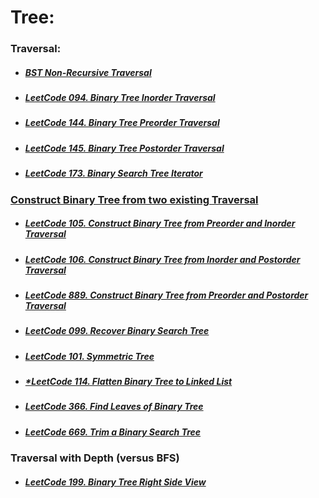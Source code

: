 # Tree:

### Traversal:
+ ##### [BST Non-Recursive Traversal](/src/jiuzhang/c3/traversal/Traversal.java)
+ ##### [LeetCode 094. Binary Tree Inorder Traversal](/src/leetcode/p051to100/LeetCode094BinaryTreeInorderTraversal.java)
+ ##### [LeetCode 144. Binary Tree Preorder Traversal](/src/leetcode/p101to150/LeetCode144BinaryTreePreorderTraversal.java)
+ ##### [LeetCode 145. Binary Tree Postorder Traversal](/src/leetcode/p101to150/LeetCode145BinaryTreePostorderTraversal.java)
+ ##### [LeetCode 173. Binary Search Tree Iterator](/src/leetcode/p151to200/LeetCode173BinarySearchTreeIterator.java)

### [Construct Binary Tree from two existing Traversal]()
+ ##### [LeetCode 105. Construct Binary Tree from Preorder and Inorder Traversal](/src/leetcode/p101to150/LeetCode105ConstructBinaryTreeFromPreorderAndInorderTraversal.java)
+ ##### [LeetCode 106. Construct Binary Tree from Inorder and Postorder Traversal](/src/leetcode/p101to150/LeetCode106ConstructBinaryTreeFromInorderAndPostorderTraversal.java)
+ ##### [LeetCode 889. Construct Binary Tree from Preorder and Postorder Traversal](/src/leetcode/p851to900/LeetCode889ConstructBinaryTreeFromPreorderAndPostorderTraversal.java)

+ ##### [LeetCode 099. Recover Binary Search Tree](/src/leetcode/p051to100/LeetCode099RecoverBinarySearchTree.java)
+ ##### [LeetCode 101. Symmetric Tree](/src/leetcode/p101to150/LeetCode101SymmetricTree.java)
+ ##### [*LeetCode 114. Flatten Binary Tree to Linked List](/src/leetcode/p101to150/LeetCode114FlattenBinaryTreeToLinkedList.java)
+ ##### [LeetCode 366. Find Leaves of Binary Tree](/src/leetcode/p351to400/LeetCode366FindLeavesOfBinaryTree.java)
+ ##### [LeetCode 669. Trim a Binary Search Tree](/src/leetcode/p651to700/LeetCode669TrimABinarySearchTree.java)

### Traversal with Depth (versus BFS)
+ ##### [LeetCode 199. Binary Tree Right Side View](/src/leetcode/p151to200/LeetCode199BinaryTreeRightSideView.java)
